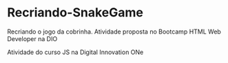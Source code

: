 # Recriando-SnakeGame
Recriando o jogo da cobrinha. Atividade proposta no Bootcamp HTML Web Developer na DIO

Atividade do curso JS na Digital Innovation ONe
